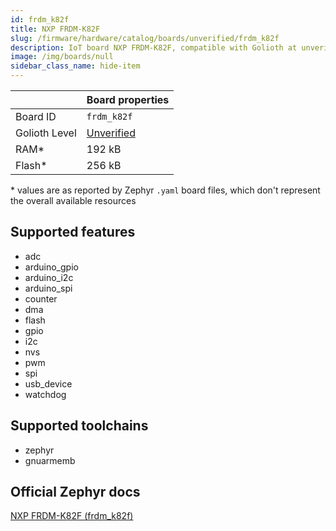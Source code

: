 ```yaml
---
id: frdm_k82f
title: NXP FRDM-K82F
slug: /firmware/hardware/catalog/boards/unverified/frdm_k82f
description: IoT board NXP FRDM-K82F, compatible with Golioth at unverified level.
image: /img/boards/null
sidebar_class_name: hide-item
---
```


[//]: # (This is an auto-generated file, do not edit! Changes to it will be lost upon re-generation)



|                | Board properties     |
| -------------  | -------------------- |
| Board ID       | `frdm_k82f` |
| Golioth Level  | [Unverified](/firmware/hardware#unverified-boards) |
| RAM*           | 192 kB |
| Flash*         | 256 kB |

\* values are as reported by Zephyr `.yaml` board files, which don't represent the overall available resources



## Supported features

* adc
* arduino_gpio
* arduino_i2c
* arduino_spi
* counter
* dma
* flash
* gpio
* i2c
* nvs
* pwm
* spi
* usb_device
* watchdog

## Supported toolchains

* zephyr
* gnuarmemb

## Official Zephyr docs

[NXP FRDM-K82F (frdm_k82f)](https://docs.zephyrproject.org/latest/boards/nxp/frdm_k82f/doc/index.html)
